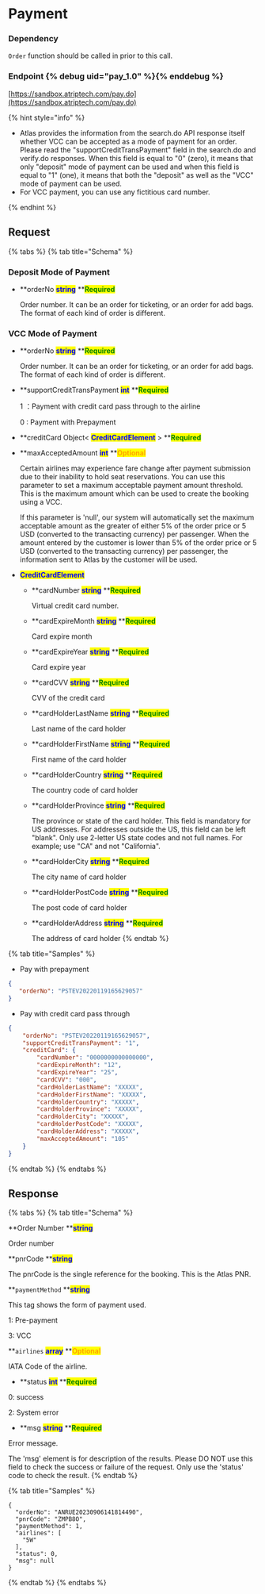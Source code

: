 # Payment

### Dependency

`Order` function should be called in prior to this call.

### Endpoint {% debug uid="pay_1.0" %}{% enddebug %}

[https://sandbox.atriptech.com/pay.do](https://sandbox.atriptech.com/pay.do)

{% hint style="info" %}
- Atlas provides the information from the search.do API response itself whether VCC can be accepted as a mode of payment for an order. Please read the "supportCreditTransPayment" field in the search.do and verify.do responses. When this field is equal to "0" (zero), it means that only "deposit" mode of payment can be used and when this field is equal to "1" (one), it means that both the "deposit" as well as the "VCC" mode of payment can be used.
- For VCC payment, you can use any fictitious card number.

{% endhint %}

## Request

{% tabs %}
{% tab title="Schema" %}

### Deposit Mode of Payment

*   **orderNo **<mark style="color:blue;">**string**</mark>**  **<mark style="color:green;">**Required**</mark>

    Order number. It can be an order for ticketing, or an order for add bags. The format of each kind of order is different.

### VCC Mode of Payment 

*   **orderNo **<mark style="color:blue;">**string**</mark>**  **<mark style="color:green;">**Required**</mark>

    Order number. It can be an order for ticketing, or an order for add bags. The format of each kind of order is different.
*   **supportCreditTransPayment **<mark style="color:blue;">**int**</mark>**  **<mark style="color:green;">**Required**</mark>

    1 ：Payment with credit card pass through to the airline

    0 : Payment with Prepayment

*   **creditCard Object< **<mark style="color:blue;">**CreditCardElement**</mark>** > **<mark style="color:green;">**Required**</mark>

*   **maxAcceptedAmount **<mark style="color:blue;">**int**</mark>**  **<mark style="color:orange;">**Optional**</mark>

    Certain airlines may experience fare change after payment submission due to their inability to hold seat reservations. You can use this parameter to set a maximum acceptable payment amount threshold. This is the maximum amount which can be used to create the booking using a VCC.

    If this parameter is 'null', our system will automatically set the maximum acceptable amount as the greater of either 5% of the order price or 5 USD (converted to the transacting currency) per passenger. When the amount entered by the customer is lower than 5% of the order price or 5 USD (converted to the transacting currency) per passenger, the information sent to Atlas by the customer will be used.    

   * <mark style="color:blue;">**CreditCardElement**</mark>
      *   **cardNumber **<mark style="color:blue;">**string**</mark>**  **<mark style="color:green;">**Required**</mark>

          Virtual credit card number.
      *   **cardExpireMonth **<mark style="color:blue;">**string**</mark>**  **<mark style="color:green;">**Required**</mark>

          Card expire month
      *   **cardExpireYear **<mark style="color:blue;">**string**</mark>**  **<mark style="color:green;">**Required**</mark>

          Card expire year
      *   **cardCVV **<mark style="color:blue;">**string**</mark>**  **<mark style="color:green;">**Required**</mark>

          CVV of the credit card
      *   **cardHolderLastName **<mark style="color:blue;">**string**</mark>**  **<mark style="color:green;">**Required**</mark>

          Last name of the card holder
      *   **cardHolderFirstName **<mark style="color:blue;">**string**</mark>**  **<mark style="color:green;">**Required**</mark>

          First name of the card holder
      *   **cardHolderCountry **<mark style="color:blue;">**string**</mark>**  **<mark style="color:green;">**Required**</mark>

          The country code of card holder
          
      *   **cardHolderProvince **<mark style="color:blue;">**string**</mark>**  **<mark style="color:green;">**Required**</mark>

          The province or state of the card holder. This field is mandatory for US addresses. For addresses outside the US, this field can be left "blank". Only use 2-letter US state codes and not full names. For example; use "CA" and not "California".
      *   **cardHolderCity **<mark style="color:blue;">**string**</mark>**  **<mark style="color:green;">**Required**</mark>

          The city name of card holder
      *   **cardHolderPostCode **<mark style="color:blue;">**string**</mark>**  **<mark style="color:green;">**Required**</mark>

          The post code of card holder
      *   **cardHolderAddress **<mark style="color:blue;">**string**</mark>**  **<mark style="color:green;">**Required**</mark>

          The address of card holder
{% endtab %}

{% tab title="Samples" %}
* Pay with prepayment

```json
{
   "orderNo": "PSTEV20220119165629057"
}
```

* Pay with credit card pass through

```json
{
    "orderNo": "PSTEV20220119165629057",
    "supportCreditTransPayment": "1",
    "creditCard": {
        "cardNumber": "0000000000000000",
        "cardExpireMonth": "12",
        "cardExpireYear": "25",
        "cardCVV": "000",
        "cardHolderLastName": "XXXXX",
        "cardHolderFirstName": "XXXXX",
        "cardHolderCountry": "XXXXX",
        "cardHolderProvince": "XXXXX",
        "cardHolderCity": "XXXXX",
        "cardHolderPostCode": "XXXXX",
        "cardHolderAddress": "XXXXX",
        "maxAcceptedAmount": "105"
    }
}
```
{% endtab %}
{% endtabs %}

## Response

{% tabs %}
{% tab title="Schema" %} 
      
**Order Number **<mark style="color:blue;">**string**</mark>

Order number

**pnrCode **<mark style="color:blue;">**string**</mark>
    
The pnrCode is the single reference for the booking. This is the Atlas PNR. 

**`paymentMethod`  **<mark style="color:blue;">**string**</mark>

This tag shows the form of payment used. 

1: Pre-payment

3: VCC

**`airlines`  **<mark style="color:blue;">**array**</mark>**  **<mark style="color:orange;">**Optional**</mark>

IATA Code of the airline.
*   **status **<mark style="color:blue;">**int**</mark>**  **<mark style="color:green;">**Required**</mark>

0: success

2: System error
*   **msg **<mark style="color:blue;">**string**</mark>**  **<mark style="color:green;">**Required**</mark>

Error message.
    
The 'msg' element is for description of the results. Please DO NOT use this field to check the success or failure of the request. Only use the 'status' code to         check the result.
{% endtab %}

{% tab title="Samples" %}
```
{
  "orderNo": "ANRUE20230906141814490",
  "pnrCode": "ZMPB8O",
  "paymentMethod": 1,
  "airlines": [
    "5W"
  ],
  "status": 0,
  "msg": null
}
```
{% endtab %}
{% endtabs %}
